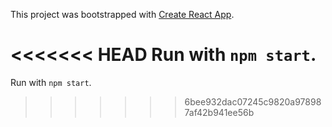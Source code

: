 This project was bootstrapped with [Create React App](https://github.com/facebook/create-react-app).

<<<<<<< HEAD
Run with `npm start`. 
=======
Run with `npm start`. 
>>>>>>> 6bee932dac07245c9820a978987af42b941ee56b
